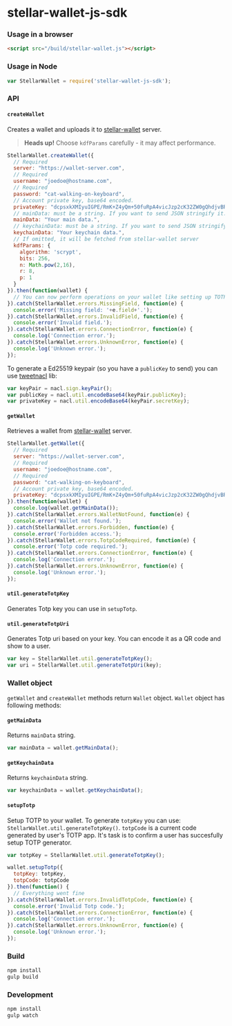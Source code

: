 stellar-wallet-js-sdk
=====================

### Usage in a browser
```html
<script src="/build/stellar-wallet.js"></script>
```

### Usage in Node
```js
var StellarWallet = require('stellar-wallet-js-sdk');
```

### API

#### `createWallet`

Creates a wallet and uploads it to [stellar-wallet](https://github.com/stellar/stellar-wallet) server.

> **Heads up!** Choose `kdfParams` carefully - it may affect performance.

```js
StellarWallet.createWallet({
  // Required
  server: "https://wallet-server.com",
  // Required
  username: "joedoe@hostname.com",
  // Required
  password: "cat-walking-on-keyboard",
  // Account private key, base64 encoded.
  privateKey: "dcpsxkXMIyuIGPE/RmK+Z4yQm+50fuRpA4vicJzp2cK32ZW0gQhdjvBRJflXrcvxHM6MCElLOmPzutNGJqFSLw==",
  // mainData: must be a string. If you want to send JSON stringify it.
  mainData: "Your main data.",
  // keychainData: must be a string. If you want to send JSON stringify it.
  keychainData: "Your keychain data.",
  // If omitted, it will be fetched from stellar-wallet server
  kdfParams: { 
    algorithm: 'scrypt',
    bits: 256,
    n: Math.pow(2,16),
    r: 8,
    p: 1
  }
}).then(function(wallet) {
  // You can now perform operations on your wallet like setting up TOTP.
}).catch(StellarWallet.errors.MissingField, function(e) {
  console.error('Missing field: '+e.field+'.');
}).catch(StellarWallet.errors.InvalidField, function(e) {
  console.error('Invalid field.');
}).catch(StellarWallet.errors.ConnectionError, function(e) {
  console.log('Connection error.');
}).catch(StellarWallet.errors.UnknownError, function(e) {
  console.log('Unknown error.');
});
```

To generate a Ed25519 keypair (so you have a `publicKey` to send) you can use [tweetnacl](https://www.npmjs.org/package/tweetnacl) lib:
```js
var keyPair = nacl.sign.keyPair();
var publicKey = nacl.util.encodeBase64(keyPair.publicKey);
var privateKey = nacl.util.encodeBase64(keyPair.secretKey);
```

#### `getWallet`

Retrieves a wallet from [stellar-wallet](https://github.com/stellar/stellar-wallet) server.

```js
StellarWallet.getWallet({
  // Required
  server: "https://wallet-server.com",
  // Required
  username: "joedoe@hostname.com",
  // Required
  password: "cat-walking-on-keyboard",
  // Account private key, base64 encoded.
  privateKey: "dcpsxkXMIyuIGPE/RmK+Z4yQm+50fuRpA4vicJzp2cK32ZW0gQhdjvBRJflXrcvxHM6MCElLOmPzutNGJqFSLw=="
}).then(function(wallet) {
  console.log(wallet.getMainData());
}).catch(StellarWallet.errors.WalletNotFound, function(e) {
  console.error('Wallet not found.');
}).catch(StellarWallet.errors.Forbidden, function(e) {
  console.error('Forbidden access.');
}).catch(StellarWallet.errors.TotpCodeRequired, function(e) {
  console.error('Totp code required.');
}).catch(StellarWallet.errors.ConnectionError, function(e) {
  console.log('Connection error.');
}).catch(StellarWallet.errors.UnknownError, function(e) {
  console.log('Unknown error.');
});
```

#### `util.generateTotpKey`

Generates Totp key you can use in `setupTotp`.

#### `util.generateTotpUri`

Generates Totp uri based on your key. You can encode it as a QR code and show to
a user.

```js
var key = StellarWallet.util.generateTotpKey();
var uri = StellarWallet.util.generateTotpUri(key);
```

### Wallet object

`getWallet` and `createWallet` methods return `Wallet` object. `Wallet` object
has following methods:

#### `getMainData`

Returns `mainData` string.

```js
var mainData = wallet.getMainData();
```

#### `getKeychainData`

Returns `keychainData` string.

```js
var keychainData = wallet.getKeychainData();
```

#### `setupTotp`

Setup TOTP to your wallet. To generate `totpKey` you can use:
`StellarWallet.util.generateTotpKey()`. `totpCode` is a current code generated
by user's TOTP app. It's task is to confirm a user has succesfully setup
TOTP generator.

```js
var totpKey = StellarWallet.util.generateTotpKey();

wallet.setupTotp({
  totpKey: totpKey,
  totpCode: totpCode
}).then(function() {
  // Everything went fine
}).catch(StellarWallet.errors.InvalidTotpCode, function(e) {
  console.error('Invalid Totp code.');
}).catch(StellarWallet.errors.ConnectionError, function(e) {
  console.log('Connection error.');
}).catch(StellarWallet.errors.UnknownError, function(e) {
  console.log('Unknown error.');
});
```

### Build
```sh
npm install
gulp build
```

### Development
```sh
npm install
gulp watch
```